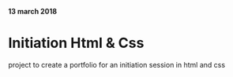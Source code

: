 **13 march 2018**

# Initiation Html & Css

project to create a portfolio for an initiation session in html and css
